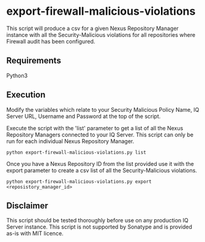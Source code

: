 # export-firewall-malicious-violations
This script will produce a csv for a given Nexus Repository Manager instance with all the Security-Malicious violations for all repositories where Firewall audit has been configured.

## Requirements
Python3

## Execution
Modify the variables which relate to your Security Malicious Policy Name, IQ Server URL, Username and Password at the top of the script.

Execute the script with the 'list' parameter to get a list of all the Nexus Repository Managers connected to your IQ Server. 
This script can only be run for each individual Nexus Repository Manager.
```
python export-firewall-malicious-violations.py list
```
Once you have a Nexus Repository ID from the list provided use it with the export parameter to create a csv list of all the Security-Malicious violations.
```
python export-firewall-malicious-violations.py export <reposistory_manager_id>
```
## Disclaimer 
This script should be tested thoroughly before use on any production IQ Server instance. This script is not supported by Sonatype and is provided as-is with MIT licence.
